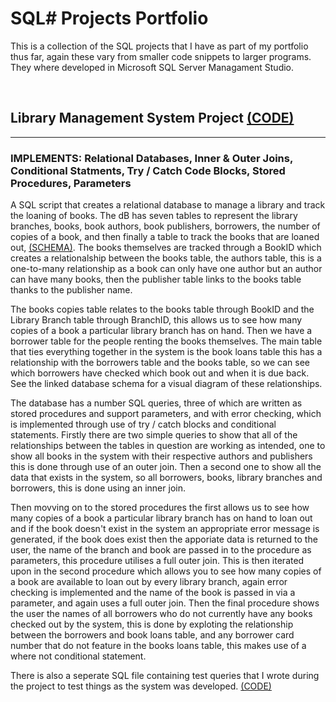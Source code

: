 # __SQL# Projects Portfolio__

This is a collection of the SQL projects that I have as part of my portfolio thus far, again these vary from smaller code snippets to larger programs. They where developed in Microsoft SQL Server Managament Studio.  

&nbsp;

## __Library Management System Project__ [(CODE)]()

---

### __IMPLEMENTS: Relational Databases, Inner & Outer Joins, Conditional Statments, Try / Catch Code Blocks, Stored Procedures, Parameters__

A SQL script that creates a relational database to manage a library and track the loaning of books. The dB has seven tables to represent the library branches, books, book authors, book publishers, borrowers, the number of copies of a book, and then finally a table to track the books that are loaned out, [(SCHEMA)](). The books themselves are tracked through a BookID which creates a relationalship between the books table, the authors table, this is a one-to-many relationship as a book can only have one author but an author can have many books, then the publisher table links to the books table thanks to the publisher name.

The books copies table relates to the books table through BookID and the Library Branch table through BranchID, this allows us to see how many copies of a book a particular library branch has on hand. Then we have a borrower table for the people renting the books themselves. The main table that ties everything together in the system is the book loans table this has a relationship with the borrowers table and the books table, so we can see which borrowers have checked which book out and when it is due back. See the linked database schema for a visual diagram of these relationships.

The database has a number SQL queries, three of which are written as stored procedures and support parameters, and with error checking, which is implemented through use of try / catch blocks and conditional statements. Firstly there are two simple queries to show that all of the relationships between the tables in question are working as intended, one to show all books in the system with their respective authors and publishers this is done through use of an outer join. Then a second one to show all the data that exists in the system, so all borrowers, books, library branches and borrowers, this is done using an inner join. 

Then movving on to the stored procedures the first allows us to see how many copies of a book a particular library branch has on hand to loan out and if the book doesn't exist in the system an appropriate error message is generated, if the book does exist then the apporiate data is returned to the user, the name of the branch and book are passed in to the procedure as parameters, this procedure utilises a full outer join. This is then iterated upon in the second procedure which allows you to see how many copies of a book are available to loan out by every library branch, again error checking is implemented and the name of the book is passed in via a parameter, and again uses a full outer join. Then the final procedure shows the user the names of all borrowers who do not currently have any books checked out by the system, this is done by exploting the relationship between the borrowers and book loans table, and any borrower card number that do not feature in the books loans table, this makes use of a where not conditional statement.

There is also a seperate SQL file containing test queries that I wrote during the project to test things as the system was developed. [(CODE)]()
